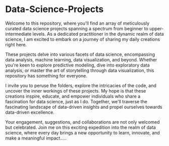 # Data-Science-Projects

Welcome to this repository, where you'll find an array of meticulously curated data science projects spanning a spectrum from beginner to upper-intermediate levels. As a dedicated practitioner in the dynamic realm of data science, I am excited to embark on a journey of sharing my daily creations right here.

These projects delve into various facets of data science, encompassing data analysis, machine learning, data visualization, and beyond. Whether you're keen to explore predictive modeling, dive into exploratory data analysis, or master the art of storytelling through data visualization, this repository has something for everyone.

I invite you to peruse the folders, explore the intricacies of the code, and uncover the inner workings of these projects. My hope is that these creations inspire, educate, and empower individuals who share a fascination for data science, just as I do. Together, we'll traverse the fascinating landscape of data-driven insights and propel ourselves towards data-driven excellence.

Your engagement, suggestions, and collaborations are not only welcomed but celebrated. Join me on this exciting expedition into the realm of data science, where every day brings a new opportunity to learn, innovate, and make a meaningful impact.....





























































